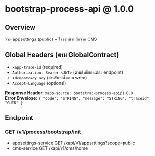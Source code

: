 # bootstrap-process-api @ 1.0.0

## Overview
รวม appsettings (public) + โครงหน้าหลักจาก CMS

## Global Headers (ตาม GlobalContract)
- `xapp-trace-id` (required)
- `Authorization: Bearer <JWT>` (ตามสิทธิ์ของแต่ละ endpoint)
- `Idempotency-Key` (สำหรับคำสั่งแบบ write)
- `Accept-Language` (optional)

**Response Header:** `xapp-source: bootstrap-process-api@1.0.0`  
**Error Envelope:** `{ "code": "STRING", "message": "STRING", "traceid": "GUID" }`

## Endpoint
### GET /v1/process/bootstrap/init
- appsettings-service GET /xapi/v1/appsettings?scope=public
- cms-service GET /xapi/v1/cms/home
